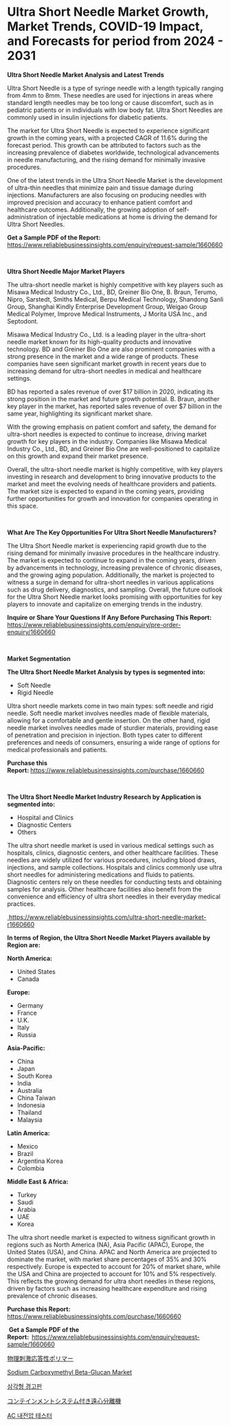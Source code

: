 <p><h1>Ultra Short Needle Market Growth, Market Trends, COVID-19 Impact, and Forecasts for period from 2024 - 2031</h1></p><p><strong>Ultra Short Needle Market Analysis and Latest Trends</strong></p>
<p><p>Ultra Short Needle is a type of syringe needle with a length typically ranging from 4mm to 8mm. These needles are used for injections in areas where standard length needles may be too long or cause discomfort, such as in pediatric patients or in individuals with low body fat. Ultra Short Needles are commonly used in insulin injections for diabetic patients.</p><p>The market for Ultra Short Needle is expected to experience significant growth in the coming years, with a projected CAGR of 11.6% during the forecast period. This growth can be attributed to factors such as the increasing prevalence of diabetes worldwide, technological advancements in needle manufacturing, and the rising demand for minimally invasive procedures.</p><p>One of the latest trends in the Ultra Short Needle Market is the development of ultra-thin needles that minimize pain and tissue damage during injections. Manufacturers are also focusing on producing needles with improved precision and accuracy to enhance patient comfort and healthcare outcomes. Additionally, the growing adoption of self-administration of injectable medications at home is driving the demand for Ultra Short Needles.</p></p>
<p><strong>Get a Sample PDF of the Report:&nbsp;</strong> <a href="https://www.reliablebusinessinsights.com/enquiry/request-sample/1660660">https://www.reliablebusinessinsights.com/enquiry/request-sample/1660660</a></p>
<p>&nbsp;</p>
<p><strong>Ultra Short Needle Major Market Players</strong></p>
<p><p>The ultra-short needle market is highly competitive with key players such as Misawa Medical Industry Co., Ltd., BD, Greiner Bio One, B. Braun, Terumo, Nipro, Sarstedt, Smiths Medical, Berpu Medical Technology, Shandong Sanli Group, Shanghai Kindly Enterprise Development Group, Weigao Group Medical Polymer, Improve Medical Instruments, J Morita USA Inc., and Septodont.</p><p>Misawa Medical Industry Co., Ltd. is a leading player in the ultra-short needle market known for its high-quality products and innovative technology. BD and Greiner Bio One are also prominent companies with a strong presence in the market and a wide range of products. These companies have seen significant market growth in recent years due to increasing demand for ultra-short needles in medical and healthcare settings.</p><p>BD has reported a sales revenue of over $17 billion in 2020, indicating its strong position in the market and future growth potential. B. Braun, another key player in the market, has reported sales revenue of over $7 billion in the same year, highlighting its significant market share.</p><p>With the growing emphasis on patient comfort and safety, the demand for ultra-short needles is expected to continue to increase, driving market growth for key players in the industry. Companies like Misawa Medical Industry Co., Ltd., BD, and Greiner Bio One are well-positioned to capitalize on this growth and expand their market presence.</p><p>Overall, the ultra-short needle market is highly competitive, with key players investing in research and development to bring innovative products to the market and meet the evolving needs of healthcare providers and patients. The market size is expected to expand in the coming years, providing further opportunities for growth and innovation for companies operating in this space.</p></p>
<p>&nbsp;</p>
<p><strong>What Are The Key Opportunities For Ultra Short Needle Manufacturers?</strong></p>
<p><p>The Ultra Short Needle market is experiencing rapid growth due to the rising demand for minimally invasive procedures in the healthcare industry. The market is expected to continue to expand in the coming years, driven by advancements in technology, increasing prevalence of chronic diseases, and the growing aging population. Additionally, the market is projected to witness a surge in demand for ultra-short needles in various applications such as drug delivery, diagnostics, and sampling. Overall, the future outlook for the Ultra Short Needle market looks promising with opportunities for key players to innovate and capitalize on emerging trends in the industry.</p></p>
<p><strong>Inquire or Share Your Questions If Any Before Purchasing This Report:</strong> <a href="https://www.reliablebusinessinsights.com/enquiry/pre-order-enquiry/1660660">https://www.reliablebusinessinsights.com/enquiry/pre-order-enquiry/1660660</a></p>
<p>&nbsp;</p>
<p><strong>Market Segmentation</strong></p>
<p><strong>The Ultra Short Needle Market Analysis by types is segmented into:</strong></p>
<p><ul><li>Soft Needle</li><li>Rigid Needle</li></ul></p>
<p><p>Ultra short needle markets come in two main types: soft needle and rigid needle. Soft needle market involves needles made of flexible materials, allowing for a comfortable and gentle insertion. On the other hand, rigid needle market involves needles made of sturdier materials, providing ease of penetration and precision in injection. Both types cater to different preferences and needs of consumers, ensuring a wide range of options for medical professionals and patients.</p></p>
<p><strong>Purchase this Report:&nbsp;</strong><a href="https://www.reliablebusinessinsights.com/purchase/1660660">https://www.reliablebusinessinsights.com/purchase/1660660</a></p>
<p>&nbsp;</p>
<p><strong>The Ultra Short Needle Market Industry Research by Application is segmented into:</strong></p>
<p><ul><li>Hospital and Clinics</li><li>Diagnostic Centers</li><li>Others</li></ul></p>
<p><p>The ultra short needle market is used in various medical settings such as hospitals, clinics, diagnostic centers, and other healthcare facilities. These needles are widely utilized for various procedures, including blood draws, injections, and sample collections. Hospitals and clinics commonly use ultra short needles for administering medications and fluids to patients. Diagnostic centers rely on these needles for conducting tests and obtaining samples for analysis. Other healthcare facilities also benefit from the convenience and efficiency of ultra short needles in their everyday medical practices.</p></p>
<p><a href="https://www.reliablebusinessinsights.com/ultra-short-needle-market-r1660660">&nbsp;https://www.reliablebusinessinsights.com/ultra-short-needle-market-r1660660</a></p>
<p><strong>In terms of Region, the Ultra Short Needle Market Players available by Region are:</strong></p>
<p>
    <p> <strong> North America: </strong>
        <ul>
            <li>United States</li>
            <li>Canada</li>
        </ul>
        </p> 
    <p> <strong> Europe: </strong>
        <ul>
            <li>Germany</li>
            <li>France</li>
            <li>U.K.</li>
            <li>Italy</li>
            <li>Russia</li>
        </ul>
        </p> 
    <p> <strong> Asia-Pacific: </strong>
        <ul>
            <li>China</li>
            <li>Japan</li>
            <li>South Korea</li>
            <li>India</li>
            <li>Australia</li>
            <li>China Taiwan</li>
            <li>Indonesia</li>
            <li>Thailand</li>
            <li>Malaysia</li>
        </ul>
        </p> 
    <p> <strong> Latin America: </strong>
        <ul>
            <li>Mexico</li>
            <li>Brazil</li>
            <li>Argentina Korea</li>
            <li>Colombia</li>
        </ul>
        </p> 
    <p> <strong> Middle East & Africa: </strong>
        <ul>
            <li>Turkey</li>
            <li>Saudi</li>
            <li>Arabia</li>
            <li>UAE</li>
            <li>Korea</li>
        </ul>
    </p>
    </p>
<p><p>The ultra short needle market is expected to witness significant growth in regions such as North America (NA), Asia Pacific (APAC), Europe, the United States (USA), and China. APAC and North America are projected to dominate the market, with market share percentages of 35% and 30% respectively. Europe is expected to account for 20% of market share, while the USA and China are projected to account for 10% and 5% respectively. This reflects the growing demand for ultra short needles in these regions, driven by factors such as increasing healthcare expenditure and rising prevalence of chronic diseases.</p></p>
<p><strong>Purchase this Report: </strong><a href="https://www.reliablebusinessinsights.com/purchase/1660660">https://www.reliablebusinessinsights.com/purchase/1660660</a></p>
<p>&nbsp;<strong>Get a Sample PDF of the Report:&nbsp;&nbsp;</strong><a href="https://www.reliablebusinessinsights.com/enquiry/request-sample/1660660">https://www.reliablebusinessinsights.com/enquiry/request-sample/1660660</a></p>
<p><strong></strong></p>
<p><p><a href="https://medium.com/@kimberlymgra24/2031%E5%B9%B4%E3%81%BE%E3%81%A7%E3%81%AE%E6%9C%9F%E9%96%93%E3%81%AB%E4%BA%88%E6%B8%AC%E3%81%95%E3%82%8C%E3%82%8B%E6%80%A5%E9%80%9F%E3%81%AB%E6%88%90%E9%95%B7%E3%81%99%E3%82%8B-%E3%81%AEcagr%E3%81%A8%E3%81%9D%E3%81%AE%E6%80%A5%E9%80%9F%E3%81%AA%E6%88%90%E9%95%B7%E3%82%92%E8%80%83%E5%AF%9F%E3%81%97%E3%81%9F%E3%82%B0%E3%83%AD%E3%83%BC%E3%83%90%E3%83%AB%E7%89%A9%E7%90%86%E5%88%BA%E6%BF%80%E5%BF%9C%E7%AD%94%E6%80%A7%E3%83%9D%E3%83%AA%E3%83%9E%E3%83%BC%E5%B8%82%E5%A0%B4%E3%81%AE%E7%AF%84%E5%9B%B2%E3%81%AB%E3%81%A4%E3%81%84%E3%81%A6%E3%81%AE%E8%A9%B3%E7%B4%B0%E3%81%AA%E5%88%86%E6%9E%90-e40440b25787">物理刺激応答性ポリマー</a></p><p><a href="https://github.com/LibbySpencer2018/Market-Research-Report-List-1/blob/main/sodium-carboxymethyl-beta-glucan-market.md">Sodium Carboxymethyl Beta-Glucan Market</a></p><p><a href="https://medium.com/@wayae613/2024%EB%85%84%EB%B6%80%ED%84%B0-2031%EB%85%84%EA%B9%8C%EC%A7%80-%EC%9D%98-cagr%EB%A1%9C-%ED%99%95%EB%8C%80%EB%90%98%EA%B3%A0-%EC%9E%88%EB%8A%94-%EC%82%BC%EA%B0%81%ED%98%95-%EC%A3%BC%EC%9D%98%ED%91%9C-%EC%8B%9C%EC%9E%A5-%EA%B7%9C%EB%AA%A8%EC%97%90-%EB%8C%80%ED%95%9C-%ED%86%B5%EC%B0%B0%EB%A0%A5-7304096a926c">삼각형 경고판</a></p><p><a href="https://medium.com/@estasprer20231/%E3%82%B0%E3%83%AD%E3%83%BC%E3%83%90%E3%83%AB%E9%81%A0%E5%BF%83%E5%88%86%E9%9B%A2%E6%A9%9F%E3%81%A8%E5%8F%8E%E7%B4%8D%E3%82%B7%E3%82%B9%E3%83%86%E3%83%A0%E7%94%A3%E6%A5%AD-%E7%A8%AE%E9%A1%9E-%E3%82%A2%E3%83%97%E3%83%AA%E3%82%B1%E3%83%BC%E3%82%B7%E3%83%A7%E3%83%B3-%E5%B8%82%E5%A0%B4%E3%83%97%E3%83%AC%E3%82%A4%E3%83%A4%E3%83%BC-%E5%9C%B0%E5%9F%9F%E5%88%A5%E6%88%90%E9%95%B7%E5%88%86%E6%9E%90-%E3%81%8A%E3%82%88%E3%81%B3%E5%B0%86%E6%9D%A5%E3%82%B7%E3%83%8A%E3%83%AA%E3%82%AA-2024%E5%B9%B4-2031%E5%B9%B4-6d63f02bf5b7">コンテインメントシステム付き遠心分離機</a></p><p><a href="https://medium.com/@ethawolf/ac-%EB%82%B4%EC%A0%84%EC%95%95-%EC%8B%9C%ED%97%98%EA%B8%B0-%EC%97%85%EA%B3%84-%EB%B6%84%EC%84%9D-%EB%B3%B4%EA%B3%A0%EC%84%9C-%EC%9D%91%EC%9A%A9-%EB%B6%84%EC%95%BC-%EC%A7%80%EC%97%AD-%EA%B2%BD%EC%9F%81-%EC%A0%84%EB%9E%B5%EB%B3%84-%EC%8B%9C%EC%9E%A5-%EA%B7%9C%EB%AA%A8-%EC%A0%90%EC%9C%A0%EC%9C%A8-%EA%B2%BD%ED%96%A5-2024-2031-b1431fc9fec2">AC 내전압 테스터</a></p></p>